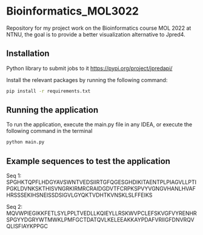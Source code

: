 # Bioinformatics_MOL3022
Repository for my project work on the Bioinformatics course MOL 2022 at NTNU, the goal is to provide a better visualization alternative to Jpred4.

## Installation
Python library to submit jobs to it https://pypi.org/project/jpredapi/

Install the relevant packages by running the following command:
```bash
pip install -r requirements.txt
```

## Running the application
To run the application, execute the main.py file in any IDEA, or execute the following command in the terminal

```bash
python main.py
```

## Example sequences to test the application


Seq 1:
SPGHKTQPFLHDGYAVSWNTVEDSIIRTGFQGESGHDIKITAENTPLPIAGVLLPTIPGKLDVNKSKTHISVNGRKIRMRCRAIDGDVTFCRPKSPVYVGNGVHANLHVAFHRSSSEKIHSNEISSDSIGVLGYQKTVDHTKVNSKLSLFFEIKS

Seq 2:
MQVWPIEGIKKFETLSYLPPLTVEDLLKQIEYLLRSKWVPCLEFSKVGFVYRENHRSPGYYDGRYWTMWKLPMFGCTDATQVLKELEEAKKAYPDAFVRIIGFDNVRQVQLISFIAYKPPGC

